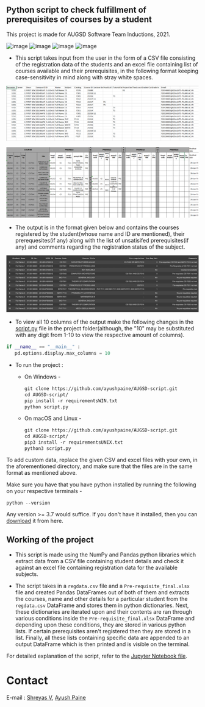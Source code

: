 ## Python script to check fulfillment of prerequisites of courses by a student
 This project is made for AUGSD Software Team Inductions, 2021.


![image](https://img.shields.io/badge/Python-FFD43B?style=for-the-badge&logo=python&logoColor=darkgreen) ![image](https://img.shields.io/badge/Numpy-777BB4?style=for-the-badge&logo=numpy&logoColor=white) ![image](https://img.shields.io/badge/Pandas-2C2D72?style=for-the-badge&logo=pandas&logoColor=white) ![image](https://img.shields.io/badge/Jupyter-F37626.svg?&style=for-the-badge&logo=Jupyter&logoColor=white)

* This script takes input from the user in the form of a CSV file consisting of the registration data of the students and an excel file containing list of courses available and their prerequisites, in the following format keeping case-sensitivity in mind along with stray white spaces.


![registration data](regdata.png)


![course pre-requisites](pre-req.png)


* The output is in the format given below and contains the courses registered by the student(whose name and ID are mentioned), their prerequesites(if any) along with the list of unsatisifed prerequisites(if any) and comments regarding the registration status of the subject. 


![output](output.jpeg)

* To view all 10 columns of the output make the following changes in the [script.py](https://github.com/ayushpaine/AUGSD-script/blob/main/augsd_prereq.py) file in the project folder(although, the "10" may be substituted with any digit from 1-10 to view the respective amount of columns).
```python
if __name__ == "__main__" :
   pd.options.display.max_columns = 10
```

* To run the project :
   * On Windows -
     
     ```
     git clone https://github.com/ayushpaine/AUGSD-script.git
     cd AUGSD-script/
     pip install -r requirementsWIN.txt
     python script.py
     ```
   
   * On macOS and Linux -
     
     ```
     git clone https://github.com/ayushpaine/AUGSD-script.git
     cd AUGSD-script/
     pip3 install -r requirementsUNIX.txt
     python3 script.py
     ```

To add custom data, replace the given CSV and excel files with your own, in the aforementioned directory, and make sure that the files are in the same format as mentioned above.

Make sure you have that you have python installed by running the following on your respective terminals -

```
python --version
```

Any version >= 3.7 would suffice. If you don't have it installed, then you can [download](https://www.python.org/downloads/) it from here.


## Working of the project

* This script is made using the NumPy and Pandas python libraries which extract data from a CSV file containing student details and check it against an excel file containing registration data for the available subjects.

* The script takes in a ```regdata.csv``` file and a ```Pre-requisite_final.xlsx``` file and created Pandas DataFrames out of both of them and extracts the courses, name and other details for a particular student from the ```regdata.csv``` DataFrame and stores them in python dictionaries. Next, these dictionaries are iterated upon and their contents are ran through various conditions inside the ```Pre-requisite_final.xlsx``` DataFrame and depending upon these conditions, they are stored in various python lists. If certain prerequisites aren't registered then they are stored in a list. Finally, all these lists containing specific data are appended to an output DataFrame which is then printed and is visible on the terminal. 

For detailed explanation of the script, refer to the [Jupyter Notebook file](https://github.com/ayushpaine/AUGSD-script/blob/main/AUGSD_prereq.ipynb).

# Contact
E-mail : [Shreyas V](mailto:shreyas.college@gmail.com), [Ayush Paine](mailto:ayushmt701@gmail.com)
